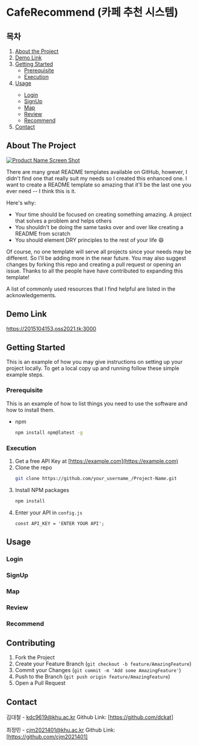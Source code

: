 # CafeRecommend (카페 추천 시스템)

<!-- TABLE OF CONTENTS -->
<h2>목차</h2>
<ol>
  <li>
    <a href="#about-the-project">About the Project</a>
  </li>
  <li>
    <a href="#demo-link">Demo Link</a>
  </li>
  <li>
    <a href="#getting-started">Getting Started</a>
    <ul>
      <li><a href="#prerequisite">Prerequisite</a></li>
      <li><a href="#execution">Execution</a></li>
    </ul>
  </li>
  <li><a href="#usage">Usage</a></li>
    <ul>
      <li><a href="#login">Login</a></li>
      <li><a href="#signup">SignUp</a></li>
      <li><a href="#map">Map</a></li>
      <li><a href="#review">Review</a></li>
      <li><a href="#recommend">Recommend</a></li>
    </ul>
  <li>
    <a href="#contributing>Contributing</a></li>
  <li><a href="#contact">Contact</a></li>
</ol>


<!-- ABOUT THE PROJECT -->
## About The Project

[![Product Name Screen Shot][product-screenshot]](https://example.com)

There are many great README templates available on GitHub, however, I didn't find one that really suit my needs so I created this enhanced one. I want to create a README template so amazing that it'll be the last one you ever need -- I think this is it.

Here's why:
* Your time should be focused on creating something amazing. A project that solves a problem and helps others
* You shouldn't be doing the same tasks over and over like creating a README from scratch
* You should element DRY principles to the rest of your life :smile:

Of course, no one template will serve all projects since your needs may be different. So I'll be adding more in the near future. You may also suggest changes by forking this repo and creating a pull request or opening an issue. Thanks to all the people have have contributed to expanding this template!

A list of commonly used resources that I find helpful are listed in the acknowledgements.

<!-- DEMO LINK -->
## Demo Link
https://2015104153.oss2021.tk:3000


<!-- GETTING STARTED -->
## Getting Started

This is an example of how you may give instructions on setting up your project locally.
To get a local copy up and running follow these simple example steps.

### Prerequisite

This is an example of how to list things you need to use the software and how to install them.
* npm
  ```sh
  npm install npm@latest -g
  ```

### Execution

1. Get a free API Key at [https://example.com](https://example.com)
2. Clone the repo
   ```sh
   git clone https://github.com/your_username_/Project-Name.git
   ```
3. Install NPM packages
   ```sh
   npm install
   ```
4. Enter your API in `config.js`
   ```JS
   const API_KEY = 'ENTER YOUR API';
   ```

<!-- USAGE -->
## Usage

### Login

### SignUp
    
### Map
    
### Review

### Recommend


<!-- CONTRIBUTING -->
## Contributing

1. Fork the Project
2. Create your Feature Branch (`git checkout -b feature/AmazingFeature`)
3. Commit your Changes (`git commit -m 'Add some AmazingFeature'`)
4. Push to the Branch (`git push origin feature/AmazingFeature`)
5. Open a Pull Request


<!-- CONTACT -->
## Contact

김대철 - kdc9619@khu.ac.kr
Github Link: [https://github.com/dckat]

최정민 - cjm2021401@khu.ac.kr
Github Link: [https://github.com/cjm2021401]



<!-- MARKDOWN LINKS & IMAGES -->
<!-- https://www.markdownguide.org/basic-syntax/#reference-style-links -->
[contributors-shield]: https://img.shields.io/github/contributors/othneildrew/Best-README-Template.svg?style=for-the-badge
[contributors-url]: https://github.com/othneildrew/Best-README-Template/graphs/contributors
[forks-shield]: https://img.shields.io/github/forks/othneildrew/Best-README-Template.svg?style=for-the-badge
[forks-url]: https://github.com/othneildrew/Best-README-Template/network/members
[stars-shield]: https://img.shields.io/github/stars/othneildrew/Best-README-Template.svg?style=for-the-badge
[stars-url]: https://github.com/othneildrew/Best-README-Template/stargazers
[issues-shield]: https://img.shields.io/github/issues/othneildrew/Best-README-Template.svg?style=for-the-badge
[issues-url]: https://github.com/othneildrew/Best-README-Template/issues
[license-shield]: https://img.shields.io/github/license/othneildrew/Best-README-Template.svg?style=for-the-badge
[license-url]: https://github.com/othneildrew/Best-README-Template/blob/master/LICENSE.txt
[linkedin-shield]: https://img.shields.io/badge/-LinkedIn-black.svg?style=for-the-badge&logo=linkedin&colorB=555
[linkedin-url]: https://linkedin.com/in/othneildrew
[product-screenshot]: images/screenshot.png
